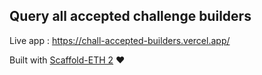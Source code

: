 ## Query all accepted challenge builders

Live app : https://chall-accepted-builders.vercel.app/

Built with [Scaffold-ETH 2](https://github.com/scaffold-eth/scaffold-eth-2) ❤️
